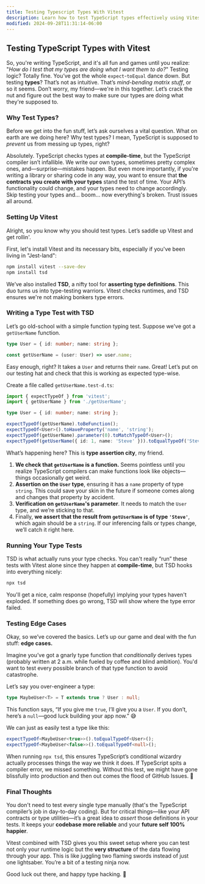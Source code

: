 ```yaml
---
title: Testing Typescript Types With Vitest
description: Learn how to test TypeScript types effectively using Vitest and TSD.
modified: 2024-09-28T11:31:14-06:00
---
```


## Testing TypeScript Types with Vitest

So, you're writing TypeScript, and it's all fun and games until you realize: "*How do I test that my types are doing what I want them to do?*" Testing logic? Totally fine. You’ve got the whole `expect`-`toEqual` dance down. But testing **types**? That’s not as intuitive. That’s *mind-bending matrix stuff*, or so it seems. Don’t worry, my friend—we're in this together. Let’s crack the nut and figure out the best way to make sure our types are doing what they're supposed to.

### Why Test Types?

Before we get into the fun stuff, let’s ask ourselves a vital question. What on earth are we doing here? Why test types? I mean, TypeScript is supposed to *prevent* us from messing up types, right?

Absolutely. TypeScript checks types at **compile-time**, but the TypeScript compiler isn’t infallible. We write our own types, sometimes pretty complex ones, and—surprise—mistakes happen. But even more importantly, if you're writing a library or sharing code in any way, you want to ensure that **the contracts you create with your types** stand the test of time. Your API’s functionality could change, and your types need to change accordingly. Skip testing your types and… boom… now everything's broken. Trust issues all around.

### Setting Up Vitest

Alright, so you know why you should test types. Let’s saddle up Vitest and get rollin'.

First, let's install Vitest and its necessary bits, especially if you've been living in "Jest-land":

```bash
npm install vitest --save-dev
npm install tsd
```

We’ve also installed **TSD**, a nifty tool for **asserting type definitions**. This duo turns us into type-testing warriors. Vitest checks runtimes, and TSD ensures we're not making bonkers type errors.

### Writing a Type Test with TSD

Let’s go old-school with a simple function typing test. Suppose we've got a `getUserName` function.

```ts
type User = { id: number; name: string };

const getUserName = (user: User) => user.name;
```

Easy enough, right? It takes a `User` and returns their `name`. Great! Let’s put on our testing hat and check that this is working as expected type-wise.

Create a file called `getUserName.test-d.ts`:

```ts
import { expectTypeOf } from 'vitest';
import { getUserName } from './getUserName';

type User = { id: number; name: string };

expectTypeOf(getUserName).toBeFunction();
expectTypeOf<User>().toHaveProperty('name', 'string');
expectTypeOf(getUserName).parameter(0).toMatchTypeOf<User>();
expectTypeOf(getUserName({ id: 1, name: 'Steve' })).toEqualTypeOf('Steve');
```

What’s happening here? This is **type assertion city**, my friend.

1. **We check that `getUserName` is a function.** Seems pointless until you realize TypeScript compilers can make functions look like objects—things occasionally get weird.
2. **Assertion on the `User` type**, ensuring it has a `name` property of type `string`. This could save your skin in the future if someone comes along and changes that property by accident.
3. **Verification on `getUserName`'s parameter**. It needs to match the `User` type, and we’re sticking to that.
4. Finally, **we assert that the result from `getUserName` is of type `'Steve'`**, which again should be a `string`. If our inferencing fails or types change, we’ll catch it right here.

### Running Your Type Tests

TSD is what actually runs your type checks. You can't really “run” these tests with Vitest alone since they happen at **compile-time**, but TSD hooks into everything nicely:

```bash
npx tsd
```

You'll get a nice, calm response (hopefully) implying your types haven't exploded. If something does go wrong, TSD will show where the type error failed.

### Testing Edge Cases

Okay, so we’ve covered the basics. Let’s up our game and deal with the fun stuff: **edge cases.**

Imagine you’ve got a gnarly type function that *conditionally* derives types (probably written at 2 a.m. while fueled by coffee and blind ambition). You'd want to test every possible branch of that type function to avoid catastrophe.

Let’s say you over-engineer a type:

```ts
type MaybeUser<T> = T extends true ? User : null;
```

This function says, “If you give me `true`, I’ll give you a `User`. If you don’t, here’s a `null`—good luck building your app now.” 😅

We can just as easily test a type like this:

```ts
expectTypeOf<MaybeUser<true>>().toEqualTypeOf<User>();
expectTypeOf<MaybeUser<false>>().toEqualTypeOf<null>();
```

When running `npx tsd`, this ensures TypeScript’s conditional wizardry actually processes things the way we think it does. If TypeScript spits a compiler error, we missed something. Without this test, we might have gone blissfully into production and then out comes the flood of GitHub Issues. 🎉

### Final Thoughts

You don't need to test every single type manually (that's the TypeScript compiler’s job in day-to-day coding). But for critical things—like your API contracts or type utilities—it’s a great idea to *assert* those definitions in your tests. It keeps your **codebase more reliable** and your **future self 100% happier**.

Vitest combined with TSD gives you this sweet setup where you can test not only your runtime logic but the **very structure** of the data flowing through your app. This is like juggling two flaming swords instead of just one lightsaber. You’re a bit of a testing ninja now.

Good luck out there, and happy type hacking. 🙌

```ts
```

